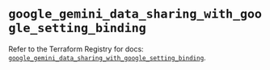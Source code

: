 # `google_gemini_data_sharing_with_google_setting_binding`

Refer to the Terraform Registry for docs: [`google_gemini_data_sharing_with_google_setting_binding`](https://registry.terraform.io/providers/hashicorp/google/6.43.0/docs/resources/gemini_data_sharing_with_google_setting_binding).
